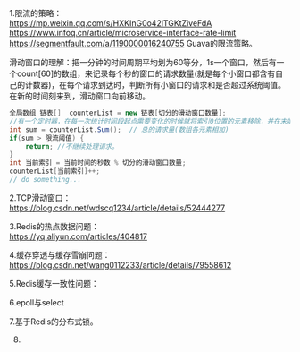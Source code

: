 1.限流的策略：  
https://mp.weixin.qq.com/s/HXKInG0o42lTGKtZiveFdA  
https://www.infoq.cn/article/microservice-interface-rate-limit  
https://segmentfault.com/a/1190000016240755 Guava的限流策略。

滑动窗口的理解：把一分钟的时间周期平均划为60等分，1s一个窗口，然后有一个count[60]的数组，来记录每个秒的窗口的请求数量(就是每个小窗口都含有自己的计数器)，在每个请求到达时，判断所有小窗口的请求和是否超过系统阈值。在新的时间刻来到，滑动窗口向前移动。
```java
全局数组 链表[]  counterList = new 链表[切分的滑动窗口数量];
//有一个定时器，在每一次统计时间段起点需要变化的时候就将索引0位置的元素移除，并在末端追加一个新元素。
int sum = counterList.Sum();  // 总的请求量(数组各元素相加)
if(sum > 限流阈值) {
    return; //不继续处理请求。
}
int 当前索引 = 当前时间的秒数 % 切分的滑动窗口数量;
counterList[当前索引]++;
// do something...
```
2.TCP滑动窗口：  
https://blog.csdn.net/wdscq1234/article/details/52444277

3.Redis的热点数据问题：  
https://yq.aliyun.com/articles/404817

4.缓存穿透与缓存雪崩问题：  
https://blog.csdn.net/wang0112233/article/details/79558612

5.Redis缓存一致性问题：  

6.epoll与select

7.基于Redis的分布式锁。

8.


